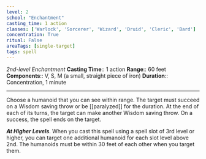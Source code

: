 ```yaml
---
level: 2
school: "Enchantment"
casting_time: 1 action
classes: ['Warlock', 'Sorcerer', 'Wizard', 'Druid', 'Cleric', 'Bard']
concentration: True
ritual: False
areaTags: [single-target]
tags: spell
---
```


_2nd-level Enchantment_
**Casting Time**:: 1 action
**Range**:: 60 feet
**Components**:: V, S, M (a small, straight piece of iron)
**Duration**:: Concentration, 1 minute

---

Choose a humanoid that you can see within range. The target must succeed on a Wisdom saving throw or be [[paralyzed]] for the duration. At the end of each of its turns, the target can make another Wisdom saving throw. On a success, the spell ends on the target.


**_At Higher Levels_**. When you cast this spell using a spell slot of 3rd level or higher, you can target one additional humanoid for each slot level above 2nd. The humanoids must be within 30 feet of each other when you target them.


